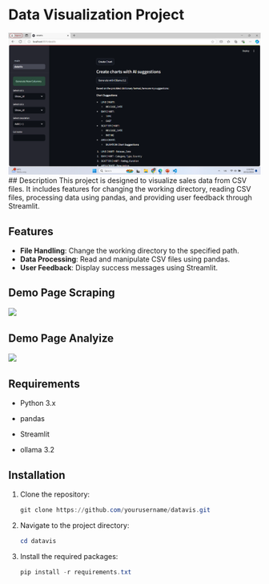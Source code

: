 # Data Visualization Project
<img src="Screenshot 2024-10-11 175927.png">
## Description
This project is designed to visualize sales data from CSV files. It includes features for changing the working directory, reading CSV files, processing data using pandas, and providing user feedback through Streamlit.

## Features
- **File Handling**: Change the working directory to the specified path.
- **Data Processing**: Read and manipulate CSV files using pandas.
- **User Feedback**: Display success messages using Streamlit.

<h2>Demo Page Scraping</h2>
<img src="Screen-Recording-2024-09-30-113502.gif">
<br>
<h2>Demo Page Analyize</h2>
<img src="Screen-Recording-2024-10-11-201856.gif">

## Requirements
- Python 3.x
- pandas
- Streamlit

- ollama 3.2 

## Installation
1. Clone the repository:
    ```powershell
    git clone https://github.com/yourusername/datavis.git
    ```
2. Navigate to the project directory:
    ```powershell
    cd datavis
    ```
3. Install the required packages:
    ```powershell
    pip install -r requirements.txt
    ```
